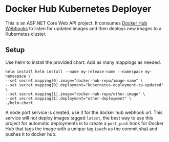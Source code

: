 # Docker Hub Kubernetes Deployer

This is an ASP.NET Core Web API project. It consumes [Docker Hub Webhooks](https://docs.docker.com/docker-hub/webhooks/)
to listen for updated images and then deploys new images to a Kubernetes cluster.

## Setup

Use helm to install the provided chart. Add as many mappings as needed.

```
helm install helm install --name my-release-name --namespace my-namespace \
--set secret.mapping[0].image="docker-hub-repo/image-name" \
--set secret.mapping[0].deployment="kubernetes-deployment-to-updated" \
--set secret.mapping[1].image="docker-hub-repo/other-image" \
--set secret.mapping[1].deployment="other-deployment" \
./helm-chart
```

A node port service is created, use it for the docker hub webhook url. This service will not deploy images tagged `latest`, the best way to use this project for automatic deployments is to create a `post_push` hook for Docker Hub that tags the image with a unique tag (such as the commit sha) and pushes it to docker hub.
